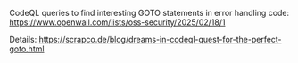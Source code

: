 CodeQL queries to find interesting GOTO statements in error handling code: https://www.openwall.com/lists/oss-security/2025/02/18/1

Details: https://scrapco.de/blog/dreams-in-codeql-quest-for-the-perfect-goto.html
